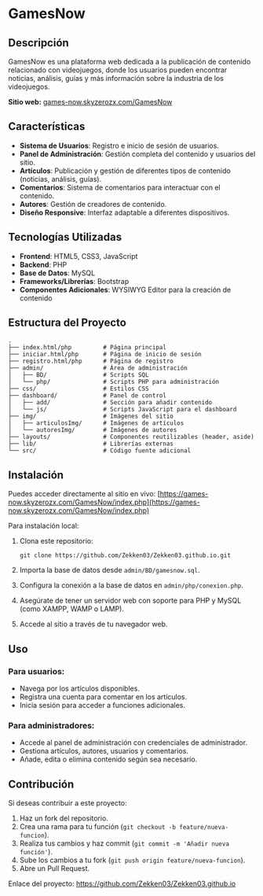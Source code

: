 # GamesNow

## Descripción
GamesNow es una plataforma web dedicada a la publicación de contenido relacionado con videojuegos, donde los usuarios pueden encontrar noticias, análisis, guías y más información sobre la industria de los videojuegos.

**Sitio web:** [games-now.skyzerozx.com/GamesNow](https://games-now.skyzerozx.com/GamesNow/index.php)

## Características

- **Sistema de Usuarios**: Registro e inicio de sesión de usuarios.
- **Panel de Administración**: Gestión completa del contenido y usuarios del sitio.
- **Artículos**: Publicación y gestión de diferentes tipos de contenido (noticias, análisis, guías).
- **Comentarios**: Sistema de comentarios para interactuar con el contenido.
- **Autores**: Gestión de creadores de contenido.
- **Diseño Responsive**: Interfaz adaptable a diferentes dispositivos.

## Tecnologías Utilizadas

- **Frontend**: HTML5, CSS3, JavaScript
- **Backend**: PHP
- **Base de Datos**: MySQL
- **Frameworks/Librerías**: Bootstrap
- **Componentes Adicionales**: WYSIWYG Editor para la creación de contenido

## Estructura del Proyecto

```
.
├── index.html/php         # Página principal
├── iniciar.html/php       # Página de inicio de sesión
├── registro.html/php      # Página de registro
├── admin/                 # Área de administración
│   ├── BD/                # Scripts SQL
│   └── php/               # Scripts PHP para administración
├── css/                   # Estilos CSS
├── dashboard/             # Panel de control
│   ├── add/               # Sección para añadir contenido
│   └── js/                # Scripts JavaScript para el dashboard
├── img/                   # Imágenes del sitio
│   ├── articulosImg/      # Imágenes de artículos
│   └── autoresImg/        # Imágenes de autores
├── layouts/               # Componentes reutilizables (header, aside)
├── lib/                   # Librerías externas
└── src/                   # Código fuente adicional
```

## Instalación

Puedes acceder directamente al sitio en vivo: [https://games-now.skyzerozx.com/GamesNow/index.php](https://games-now.skyzerozx.com/GamesNow/index.php)

Para instalación local:

1. Clona este repositorio:
   ```
   git clone https://github.com/Zekken03/Zekken03.github.io.git
   ```

2. Importa la base de datos desde `admin/BD/gamesnow.sql`.

3. Configura la conexión a la base de datos en `admin/php/conexion.php`.

4. Asegúrate de tener un servidor web con soporte para PHP y MySQL (como XAMPP, WAMP o LAMP).

5. Accede al sitio a través de tu navegador web.

## Uso

### Para usuarios:
- Navega por los artículos disponibles.
- Registra una cuenta para comentar en los artículos.
- Inicia sesión para acceder a funciones adicionales.

### Para administradores:
- Accede al panel de administración con credenciales de administrador.
- Gestiona artículos, autores, usuarios y comentarios.
- Añade, edita o elimina contenido según sea necesario.

## Contribución

Si deseas contribuir a este proyecto:

1. Haz un fork del repositorio.
2. Crea una rama para tu función (`git checkout -b feature/nueva-funcion`).
3. Realiza tus cambios y haz commit (`git commit -m 'Añadir nueva función'`).
4. Sube los cambios a tu fork (`git push origin feature/nueva-funcion`).
5. Abre un Pull Request.


Enlace del proyecto: https://github.com/Zekken03/Zekken03.github.io
